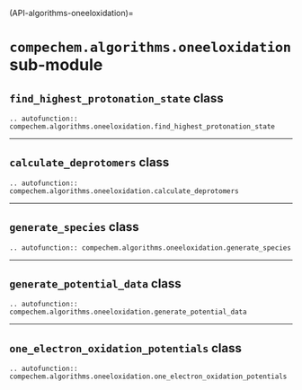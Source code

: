 (API-algorithms-oneeloxidation)=
# `compechem.algorithms.oneeloxidation` sub-module

## `find_highest_protonation_state` class

```{eval-rst}
.. autofunction:: compechem.algorithms.oneeloxidation.find_highest_protonation_state
```

---

## `calculate_deprotomers` class

```{eval-rst}
.. autofunction:: compechem.algorithms.oneeloxidation.calculate_deprotomers
```

---

## `generate_species` class

```{eval-rst}
.. autofunction:: compechem.algorithms.oneeloxidation.generate_species
```

---

## `generate_potential_data` class

```{eval-rst}
.. autofunction:: compechem.algorithms.oneeloxidation.generate_potential_data
```

---

## `one_electron_oxidation_potentials` class

```{eval-rst}
.. autofunction:: compechem.algorithms.oneeloxidation.one_electron_oxidation_potentials
```

